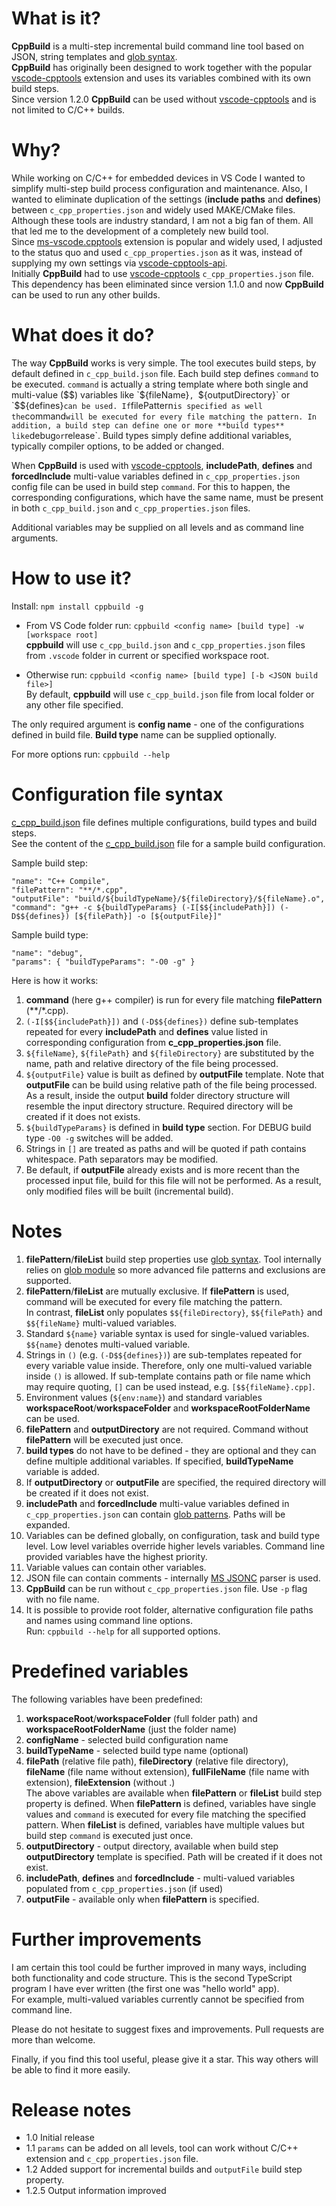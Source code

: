 # What is it?
**CppBuild** is a multi-step incremental build command line tool based on JSON, string templates and [glob syntax](https://en.wikipedia.org/wiki/Glob_(programming)).  
**CppBuild** has originally been designed to work together with the popular [vscode-cpptools](https://marketplace.visualstudio.com/items?itemName=ms-vscode.cpptools) extension and uses its variables combined with its own build steps.  
Since version 1.2.0 **CppBuild** can be used without [vscode-cpptools](https://marketplace.visualstudio.com/items?itemName=ms-vscode.cpptools) and is not limited to C/C++ builds.

# Why?
While working on C/C++ for embedded devices in VS Code I wanted to simplify multi-step build process configuration and maintenance. Also, I wanted to eliminate duplication of the settings (**include paths** and **defines**) between `c_cpp_properties.json` and widely used MAKE/CMake files. Although these tools are industry standard, I am not a big fan of them. All that led me to the development of a completely new build tool.  
Since [ms-vscode.cpptools](https://marketplace.visualstudio.com/items?itemName=ms-vscode.cpptools) extension is popular and widely used, I adjusted to the status quo and used `c_cpp_properties.json` as it was, instead of supplying my own settings via [vscode-cpptools-api](https://github.com/Microsoft/vscode-cpptools-api).  
Initially **CppBuild** had to use [vscode-cpptools](https://marketplace.visualstudio.com/items?itemName=ms-vscode.cpptools) `c_cpp_properties.json` file. This dependency has been eliminated since version 1.1.0 and now **CppBuild** can be used to run any other builds.

# What does it do?
The way **CppBuild** works is very simple. The tool executes build steps, by default defined in `c_cpp_build.json` file. Each build step defines `command` to be executed. `command` is actually a string template where both single and multi-value ($$) variables like `${fileName}`, `${outputDirectory}` or `$${defines}` can be used. If `filePattern` is specified as well the `command` will be executed for every file matching the pattern. In addition, a build step can define one or more **build types** like `debug` or `release`. Build types simply define additional variables, typically compiler options, to be added or changed.

When **CppBuild** is used with [vscode-cpptools](https://marketplace.visualstudio.com/items?itemName=ms-vscode.cpptools), **includePath**, **defines** and **forcedInclude** multi-value variables defined in `c_cpp_properties.json` config file can be used in build step `command`. For this to happen, the corresponding configurations, which have the same name, must be present in both `c_cpp_build.json` and `c_cpp_properties.json` files.

Additional variables may be supplied on all levels and as command line arguments.

# How to use it?
Install: `npm install cppbuild -g`  

* From VS Code folder run: `cppbuild <config name> [build type] -w [workspace root]`  
**cppbuild** will use `c_cpp_build.json` and `c_cpp_properties.json` files from `.vscode` folder in current or specified workspace root.

* Otherwise run: `cppbuild <config name> [build type] [-b <JSON build file>]`  
By default, **cppbuild** will use `c_cpp_build.json` file from local folder or any other file specified.

The only required argument is **config name** - one of the configurations defined in build file. **Build type** name can be supplied optionally.

For more options run: `cppbuild --help`

# Configuration file syntax
[c_cpp_build.json](c_cpp_build.json) file defines multiple configurations, build types and build steps.  
See the content of the [c_cpp_build.json](c_cpp_build.json) file for a sample build configuration.

Sample build step:
```
"name": "C++ Compile",
"filePattern": "**/*.cpp",
"outputFile": "build/${buildTypeName}/${fileDirectory}/${fileName}.o",
"command": "g++ -c ${buildTypeParams} (-I[$${includePath}]) (-D$${defines}) [${filePath}] -o [${outputFile}]"
```
Sample build type:
```
"name": "debug",
"params": { "buildTypeParams": "-O0 -g" }
```

Here is how it works:
1. **command** (here g++ compiler) is run for every file matching **filePattern** (**/*.cpp).
1. `(-I[$${includePath}])` and `(-D$${defines})` define sub-templates repeated for every **includePath** and **defines** value listed in corresponding configuration from **c_cpp_properties.json** file.
1. `${fileName}`, `${filePath}` and `${fileDirectory}` are substituted by the name, path and relative directory of the file being processed.
1. `${outputFile}` value is built as defined by **outputFile** template. Note that **outputFile** can be build using relative path of the file being processed. As a result, inside the output **build** folder directory structure will resemble the input directory structure. Required directory will be created if it does not exists.
1. `${buildTypeParams}` is defined in **build type** section. For DEBUG build type `-O0 -g` switches will be added.
1. Strings in `[]` are treated as paths and will be quoted if path contains whitespace. Path separators may be modified.
1. Be default, if **outputFile** already exists and is more recent than the processed input file, build for this file will not be performed. As a result, only modified files will be built (incremental build).

# Notes
1. **filePattern**/**fileList** build step properties use [glob syntax](https://en.wikipedia.org/wiki/Glob_(programming)). Tool internally relies on [glob module](https://github.com/isaacs/node-glob) so more advanced file patterns and exclusions are supported.
1. **filePattern**/**fileList** are mutually exclusive. If **filePattern** is used, command will be executed for every file matching the pattern.  
In contrast, **fileList** only populates `$${fileDirectory}`, `$${filePath}` and `$${fileName}` multi-valued variables.
1. Standard `${name}` variable syntax is used for single-valued variables. `$${name}` denotes multi-valued variable.
1. Strings in `()` (e.g. `(-D$${defines})`) are sub-templates repeated for every variable value inside. Therefore, only one multi-valued variable inside `()` is allowed. If sub-template contains path or file name which may require quoting, `[]` can be used instead, e.g. `[$${fileName}.cpp]`.
1. Environment values (`${env:name}`) and standard variables **workspaceRoot**/**workspaceFolder** and **workspaceRootFolderName** can be used.
1. **filePattern** and **outputDirectory** are not required. Command without **filePattern** will be executed just once.
1. **build types** do not have to be defined - they are optional and they can define multiple additional variables. If specified, **buildTypeName** variable is added.
1. If **outputDirectory** or **outputFile** are specified, the required directory will be created if it does not exist.
1. **includePath** and **forcedInclude** multi-value variables defined in `c_cpp_properties.json` can contain [glob patterns](https://en.wikipedia.org/wiki/Glob_(programming)). Paths will be expanded.
1. Variables can be defined globally, on configuration, task and build type level. Low level variables override higher levels variables. Command line provided variables have the highest priority.
1. Variable values can contain other variables.
1. JSON file can contain comments - internally [MS JSONC](https://github.com/microsoft/node-jsonc-parser) parser is used.
1. **CppBuild** can be run without `c_cpp_properties.json` file. Use `-p` flag with no file name.
1. It is possible to provide root folder, alternative configuration file paths and names using command line options.  
Run: `cppbuild --help` for all supported options.

# Predefined variables
The following variables have been predefined:
1. **workspaceRoot**/**workspaceFolder** (full folder path) and **workspaceRootFolderName** (just the folder name)
1. **configName** - selected build configuration name
1. **buildTypeName** - selected build type name (optional)
1. **filePath** (relative file path), **fileDirectory** (relative file directory), **fileName** (file name without extension), **fullFileName** (file name with extension), **fileExtension** (without .)  
The above variables are available when **filePattern** or **fileList** build step property is defined. When **filePattern** is defined, variables have single values and `command` is executed for every file matching the specified pattern. When **fileList** is defined, variables have multiple values but build step `command` is executed just once.
1. **outputDirectory** - output directory, available when build step **outputDirectory** template is specified. Path will be created if it does not exist.
1. **includePath**, **defines** and **forcedInclude** - multi-valued variables populated from `c_cpp_properties.json` (if used)
1. **outputFile** - available only when **filePattern** is specified.

# Further improvements
I am certain this tool could be further improved in many ways, including both functionality and code structure. This is the second TypeScript program I have ever written (the first one was "hello world" app).  
For example, multi-valued variables currently cannot be specified from command line.

Please do not hesitate to suggest fixes and improvements. Pull requests are more than welcome.

Finally, if you find this tool useful, please give it a star. This way others will be able to find it more easily.

# Release notes
* 1.0 Initial release
* 1.1 `params` can be added on all levels, tool can work without C/C++ extension and `c_cpp_properties.json` file.
* 1.2 Added support for incremental builds and `outputFile` build step property.
* 1.2.5 Output information improved